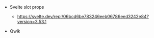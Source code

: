 - Svelte slot props
    - https://svelte.dev/repl/06bcd6be783246eeb06786eed3242e84?version=3.53.1


- Qwik
